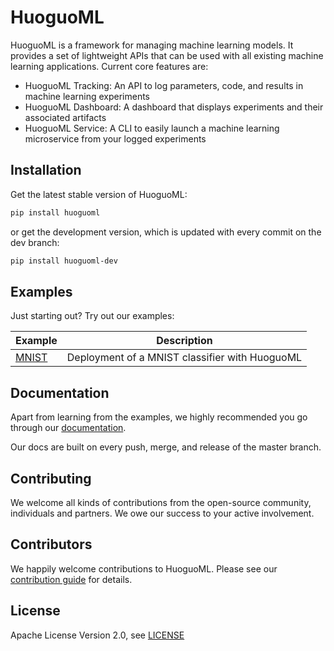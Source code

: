 
# HuoguoML 
HuoguoML is a framework for managing machine learning models. It provides a set of lightweight APIs that can be used with all existing machine learning applications. Current core features are:

- HuoguoML Tracking: An API to log parameters, code, and results in machine learning experiments 
- HuoguoML Dashboard: A dashboard that displays experiments and their associated artifacts
- HuoguoML Service: A CLI to easily launch a machine learning microservice from your logged experiments

## Installation

Get the latest stable version of HuoguoML:

```bash
pip install huoguoml
```

or get the development version, which is updated with every commit on the dev branch:

```bash
pip install huoguoml-dev
```

## Examples

Just starting out? Try out our examples:

| Example                          | Description   | 
| --------------------------       | -------------| 
| [MNIST](examples/mnist)    | Deployment of a MNIST classifier with HuoguoML | 

## Documentation

Apart from learning from the examples, we highly recommended you go through our [documentation](https://steven-mi.gitbook.io/huoguoml/).

Our docs are built on every push, merge, and release of the master branch.

## Contributing

We welcome all kinds of contributions from the open-source community, individuals and partners. We owe our success to
your active involvement.

## Contributors

We happily welcome contributions to HuoguoML. Please see our [contribution guide](CONTRIBUTING.md]) for details.

## License

Apache License Version 2.0, see [LICENSE](LICENSE)